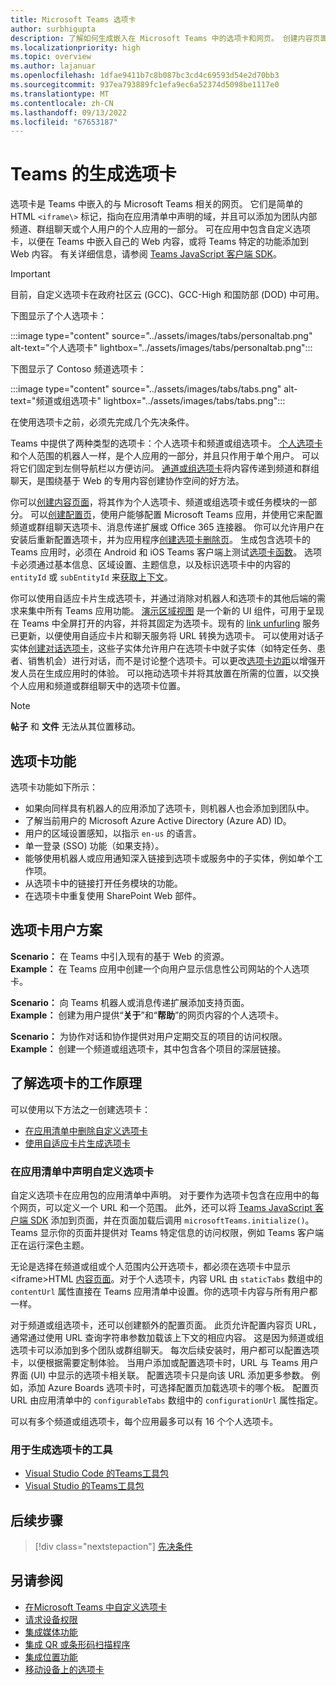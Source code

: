 ```yaml
---
title: Microsoft Teams 选项卡
author: surbhigupta
description: 了解如何生成嵌入在 Microsoft Teams 中的选项卡和网页。 创建内容页面作为个人、频道或组选项卡的一部分。此外，了解如何使用自适应卡片生成选项卡。
ms.localizationpriority: high
ms.topic: overview
ms.author: lajanuar
ms.openlocfilehash: 1dfae9411b7c8b087bc3cd4c69593d54e2d70bb3
ms.sourcegitcommit: 937ea793889fc1efa9ec6a52374d5098be1117e0
ms.translationtype: MT
ms.contentlocale: zh-CN
ms.lasthandoff: 09/13/2022
ms.locfileid: "67653187"
---
```

# <a name="build-tabs-for-teams"></a>Teams 的生成选项卡

选项卡是 Teams 中嵌入的与 Microsoft Teams 相关的网页。 它们是简单的 HTML `<iframe\>` 标记，指向在应用清单中声明的域，并且可以添加为团队内部频道、群组聊天或个人用户的个人应用的一部分。 可在应用中包含自定义选项卡，以便在 Teams 中嵌入自己的 Web 内容，或将 Teams 特定的功能添加到 Web 内容。 有关详细信息，请参阅 [Teams JavaScript 客户端 SDK](/javascript/api/overview/msteams-client)。

> [!IMPORTANT]
> 目前，自定义选项卡在政府社区云 (GCC)、GCC-High 和国防部 (DOD) 中可用。

下图显示了个人选项卡：

:::image type="content" source="../assets/images/tabs/personaltab.png" alt-text="个人选项卡" lightbox="../assets/images/tabs/personaltab.png":::

下图显示了 Contoso 频道选项卡：

:::image type="content" source="../assets/images/tabs/tabs.png" alt-text="频道或组选项卡" lightbox="../assets/images/tabs/tabs.png":::

在使用选项卡之前，必须先完成几个先决条件。

Teams 中提供了两种类型的选项卡：个人选项卡和频道或组选项卡。 [个人选项卡](~/tabs/how-to/create-personal-tab.md) 和个人范围的机器人一样，是个人应用的一部分，并且只作用于单个用户。 可以将它们固定到左侧导航栏以方便访问。 [通道或组选项卡](~/tabs/how-to/create-channel-group-tab.md)将内容传递到频道和群组聊天，是围绕基于 Web 的专用内容创建协作空间的好方法。

你可以[创建内容页面](~/tabs/how-to/create-tab-pages/content-page.md)，将其作为个人选项卡、频道或组选项卡或任务模块的一部分。 可以[创建配置页](~/tabs/how-to/create-tab-pages/configuration-page.md)，使用户能够配置 Microsoft Teams 应用，并使用它来配置频道或群组聊天选项卡、消息传递扩展或 Office 365 连接器。 你可以允许用户在安装后重新配置选项卡，并为应用程序[创建选项卡删除页](~/tabs/how-to/create-tab-pages/removal-page.md)。 生成包含选项卡的 Teams 应用时，必须在 Android 和 iOS Teams 客户端上测试[选项卡函数](~/tabs/design/tabs-mobile.md)。 选项卡必须通过基本信息、区域设置、主题信息，以及标识选项卡中的内容的 `entityId` 或 `subEntityId` 来[获取上下文](~/tabs/how-to/access-teams-context.md)。

你可以使用自适应卡片生成选项卡，并通过消除对机器人和选项卡的其他后端的需求来集中所有 Teams 应用功能。 [演示区域视图](~/tabs/tabs-link-unfurling.md) 是一个新的 UI 组件，可用于呈现在 Teams 中全屏打开的内容，并将其固定为选项卡。现有的 [link unfurling](~/tabs/tabs-link-unfurling.md) 服务已更新，以便使用自适应卡片和聊天服务将 URL 转换为选项卡。 可以使用对话子实体[创建对话选项卡](~/tabs/how-to/conversational-tabs.md)，这些子实体允许用户在选项卡中就子实体（如特定任务、患者、销售机会）进行对话，而不是讨论整个选项卡。可以更改[选项卡边距](~/resources/removing-tab-margins.md)以增强开发人员在生成应用时的体验。 可以拖动选项卡并将其放置在所需的位置，以交换个人应用和频道或群组聊天中的选项卡位置。

> [!NOTE]
> **帖子** 和 **文件** 无法从其位置移动。

## <a name="tab-features"></a>选项卡功能

选项卡功能如下所示：

* 如果向同样具有机器人的应用添加了选项卡，则机器人也会添加到团队中。
* 了解当前用户的 Microsoft Azure Active Directory (Azure AD) ID。
* 用户的区域设置感知，以指示 `en-us` 的语言。
* 单一登录 (SSO) 功能（如果支持）。
* 能够使用机器人或应用通知深入链接到选项卡或服务中的子实体，例如单个工作项。
* 从选项卡中的链接打开任务模块的功能。
* 在选项卡中重复使用 SharePoint Web 部件。

## <a name="tabs-user-scenarios"></a>选项卡用户方案

**Scenario：** 在 Teams 中引入现有的基于 Web 的资源。 \
**Example：** 在 Teams 应用中创建一个向用户显示信息性公司网站的个人选项卡。

**Scenario：** 向 Teams 机器人或消息传递扩展添加支持页面。 \
**Example：** 创建为用户提供“**关于**”和“**帮助**”的网页内容的个人选项卡。

**Scenario：** 为协作对话和协作提供对用户定期交互的项目的访问权限。 \
**Example：** 创建一个频道或组选项卡，其中包含各个项目的深层链接。

## <a name="understand-how-tabs-work"></a>了解选项卡的工作原理

可以使用以下方法之一创建选项卡：

* [在应用清单中删除自定义选项卡](#declare-custom-tab-in-app-manifest)
* [使用自适应卡片生成选项卡](~/tabs/how-to/build-adaptive-card-tabs.md)

### <a name="declare-custom-tab-in-app-manifest"></a>在应用清单中声明自定义选项卡

自定义选项卡在应用包的应用清单中声明。 对于要作为选项卡包含在应用中的每个网页，可以定义一个 URL 和一个范围。 此外，还可以将 [Teams JavaScript 客户端 SDK](/javascript/api/overview/msteams-client) 添加到页面，并在页面加载后调用 `microsoftTeams.initialize()`。 Teams 显示你的页面并提供对 Teams 特定信息的访问权限，例如 Teams 客户端正在运行深色主题。

无论是选择在频道或组或个人范围内公开选项卡，都必须在选项卡中显示 <iframe\>HTML [内容页面](~/tabs/how-to/create-tab-pages/content-page.md)。对于个人选项卡，内容 URL 由 `staticTabs` 数组中的 `contentUrl` 属性直接在 Teams 应用清单中设置。你的选项卡内容与所有用户都一样。

对于频道或组选项卡，还可以创建额外的配置页面。 此页允许配置内容页 URL，通常通过使用 URL 查询字符串参数加载该上下文的相应内容。 这是因为频道或组选项卡可以添加到多个团队或群组聊天。 每次后续安装时，用户都可以配置选项卡，以便根据需要定制体验。 当用户添加或配置选项卡时，URL 与 Teams 用户界面 (UI) 中显示的选项卡相关联。 配置选项卡只是向该 URL 添加更多参数。 例如，添加 Azure Boards 选项卡时，可选择配置页加载选项卡的哪个板。 配置页 URL 由应用清单中的 `configurableTabs` 数组中的 `configurationUrl` 属性指定。

可以有多个频道或组选项卡，每个应用最多可以有 16 个个人选项卡。

### <a name="tools-to-build-tabs"></a>用于生成选项卡的工具

* [Visual Studio Code 的Teams工具包](../toolkit/teams-toolkit-fundamentals.md)
* [Visual Studio 的Teams工具包](../toolkit/visual-studio-overview.md)

## <a name="next-step"></a>后续步骤

> [!div class="nextstepaction"]
> [先决条件](~/tabs/how-to/tab-requirements.md)

## <a name="see-also"></a>另请参阅

* [在Microsoft Teams 中自定义选项卡](/microsoftteams/built-in-custom-tabs#develop-custom-tabs)
* [请求设备权限](../concepts/device-capabilities/native-device-permissions.md)
* [集成媒体功能](../concepts/device-capabilities/media-capabilities.md)
* [集成 QR 或条形码扫描程序](../concepts/device-capabilities/qr-barcode-scanner-capability.md)
* [集成位置功能](../concepts/device-capabilities/location-capability.md)
* [移动设备上的选项卡](design/tabs-mobile.md#tabs-on-mobile)
